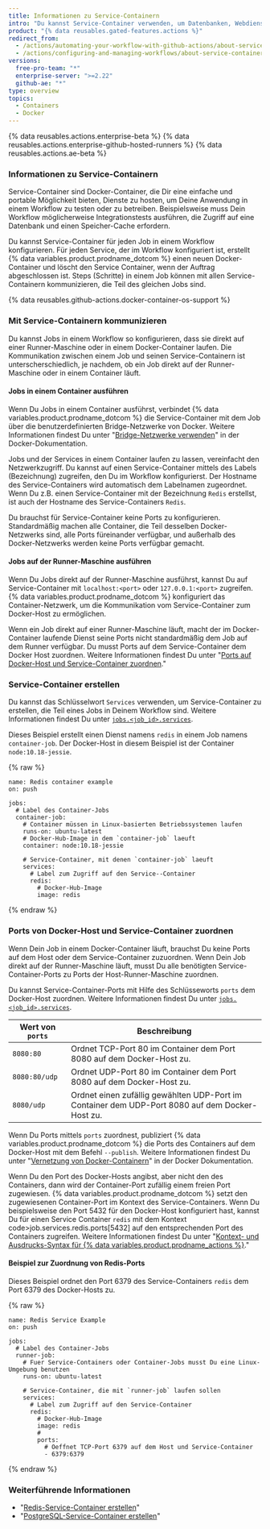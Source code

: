 ```yaml
---
title: Informationen zu Service-Containern
intro: "Du kannst Service-Container verwenden, um Datenbanken, Webdienste, Speicher-Caches und andere Tools mit Deinem Workflow zu verbinden."
product: "{% data reusables.gated-features.actions %}"
redirect_from:
  - /actions/automating-your-workflow-with-github-actions/about-service-containers
  - /actions/configuring-and-managing-workflows/about-service-containers
versions:
  free-pro-team: "*"
  enterprise-server: ">=2.22"
  github-ae: "*"
type: overview
topics:
  - Containers
  - Docker
---
```


{% data reusables.actions.enterprise-beta %}
{% data reusables.actions.enterprise-github-hosted-runners %}
{% data reusables.actions.ae-beta %}

### Informationen zu Service-Containern

Service-Container sind Docker-Container, die Dir eine einfache und portable Möglichkeit bieten, Dienste zu hosten, um Deine Anwendung in einem Workflow zu testen oder zu betreiben. Beispielsweise muss Dein Workflow möglicherweise Integrationstests ausführen, die Zugriff auf eine Datenbank und einen Speicher-Cache erfordern.

Du kannst Service-Container für jeden Job in einem Workflow konfigurieren. Für jeden Service, der im Workflow konfiguriert ist, erstellt {% data variables.product.prodname_dotcom %} einen neuen Docker-Container und löscht den Service Container, wenn der Auftrag abgeschlossen ist. Steps (Schritte) in einem Job können mit allen Service-Containern kommunizieren, die Teil des gleichen Jobs sind.

{% data reusables.github-actions.docker-container-os-support %}

### Mit Service-Containern kommunizieren

Du kannst Jobs in einem Workflow so konfigurieren, dass sie direkt auf einer Runner-Maschine oder in einem Docker-Container laufen. Die Kommunikation zwischen einem Job und seinen Service-Containern ist unterscherschiedlich, je nachdem, ob ein Job direkt auf der Runner-Maschine oder in einem Container läuft.

#### Jobs in einem Container ausführen

Wenn Du Jobs in einem Container ausführst, verbindet {% data variables.product.prodname_dotcom %} die Service-Container mit dem Job über die benutzerdefinierten Bridge-Netzwerke von Docker. Weitere Informationen findest Du unter "[Bridge-Netzwerke verwenden](https://docs.docker.com/network/bridge/)" in der Docker-Dokumentation.

Jobs und der Services in einem Container laufen zu lassen, vereinfacht den Netzwerkzugriff. Du kannst auf einen Service-Container mittels des Labels (Bezeichnung) zugreifen, den Du im Workflow konfigurierst. Der Hostname des Service-Containers wird automatisch dem Labelnamen zugeordnet. Wenn Du z.B. einen Service-Container mit der Bezeichnung `Redis` erstellst, ist auch der Hostname des Service-Containers `Redis`.

Du brauchst für Service-Container keine Ports zu konfigurieren. Standardmäßig machen alle Container, die Teil desselben Docker-Netzwerks sind, alle Ports füreinander verfügbar, und außerhalb des Docker-Netzwerks werden keine Ports verfügbar gemacht.

#### Jobs auf der Runner-Maschine ausführen

Wenn Du Jobs direkt auf der Runner-Maschine ausführst, kannst Du auf Service-Container mit `localhost:<port>` oder `127.0.0.1:<port>` zugreifen. {% data variables.product.prodname_dotcom %} konfiguriert das Container-Netzwerk, um die Kommunikation vom Service-Container zum Docker-Host zu ermöglichen.

Wenn ein Job direkt auf einer Runner-Maschine läuft, macht der im Docker-Container laufende Dienst seine Ports nicht standardmäßig dem Job auf dem Runner verfügbar. Du musst Ports auf dem Service-Container dem Docker Host zuordnen. Weitere Informationen findest Du unter "[Ports auf Docker-Host und Service-Container zuordnen](/actions/automating-your-workflow-with-github-actions/about-service-containers#mapping-docker-host-and-service-container-ports)."

### Service-Container erstellen

Du kannst das Schlüsselwort `Services` verwenden, um Service-Container zu erstellen, die Teil eines Jobs in Deinem Workflow sind. Weitere Informationen findest Du unter [`jobs.<job_id>.services`](/actions/automating-your-workflow-with-github-actions/workflow-syntax-for-github-actions#jobsjob_idservices).

Dieses Beispiel erstellt einen Dienst namens `redis` in einem Job namens `container-job`. Der Docker-Host in diesem Beispiel ist der Container `node:10.18-jessie`.

{% raw %}

```yaml{:copy}
name: Redis container example
on: push

jobs:
  # Label des Container-Jobs
  container-job:
    # Container müssen in Linux-basierten Betriebssystemen laufen
    runs-on: ubuntu-latest
    # Docker-Hub-Image in dem `container-job` laeuft
    container: node:10.18-jessie

    # Service-Container, mit denen `container-job` laeuft
    services:
      # Label zum Zugriff auf den Service--Container
      redis:
        # Docker-Hub-Image
        image: redis
```

{% endraw %}

### Ports von Docker-Host und Service-Container zuordnen

Wenn Dein Job in einem Docker-Container läuft, brauchst Du keine Ports auf dem Host oder dem Service-Container zuzuordnen. Wenn Dein Job direkt auf der Runner-Maschine läuft, musst Du alle benötigten Service-Container-Ports zu Ports der Host-Runner-Maschine zuordnen.

Du kannst Service-Container-Ports mit Hilfe des Schlüsseworts `ports` dem Docker-Host zuordnen. Weitere Informationen findest Du unter [`jobs.<job_id>.services`](/actions/automating-your-workflow-with-github-actions/workflow-syntax-for-github-actions#jobsjob_idservices).

| Wert von `ports` | Beschreibung                                                                                    |
| ---------------- | ----------------------------------------------------------------------------------------------- |
| `8080:80`        | Ordnet TCP-Port 80 im Container dem Port 8080 auf dem Docker-Host zu.                           |
| `8080:80/udp`    | Ordnet UDP-Port 80 im Container dem Port 8080 auf dem Docker-Host zu.                           |
| `8080/udp`       | Ordnet einen zufällig gewählten UDP-Port im Container dem UDP-Port 8080 auf dem Docker-Host zu. |

Wenn Du Ports mittels `ports` zuordnest, publiziert {% data variables.product.prodname_dotcom %} die Ports des Containers auf dem Docker-Host mit dem Befehl `--publish`. Weitere Informationen findest Du unter "[Vernetzung von Docker-Containern](https://docs.docker.com/config/containers/container-networking/)" in der Docker Dokumentation.

Wenn Du den Port des Docker-Hosts angibst, aber nicht den des Containers, dann wird der Container-Port zufällig einem freien Port zugewiesen. {% data variables.product.prodname_dotcom %} setzt den zugewiesenen Container-Port im Kontext des Service-Containers. Wenn Du beispielsweise den Port 5432 für den Docker-Host konfiguriert hast, kannst Du für einen Service Container `redis` mit dem Kontext code>job.services.redis.ports[5432]</code> auf den entsprechenden Port des Containers zugreifen. Weitere Informationen findest Du unter "[Kontext- und Ausdrucks-Syntax für {% data variables.product.prodname_actions %}](/actions/reference/context-and-expression-syntax-for-github-actions#job-context)."

#### Beispiel zur Zuordnung von Redis-Ports

Dieses Beispiel ordnet den Port 6379 des Service-Containers `redis` dem Port 6379 des Docker-Hosts zu.

{% raw %}

```yaml{:copy}
name: Redis Service Example
on: push

jobs:
  # Label des Container-Jobs
  runner-job:
    # Fuer Service-Containers oder Container-Jobs musst Du eine Linux-Umgebung benutzen
    runs-on: ubuntu-latest

    # Service-Container, die mit `runner-job` laufen sollen
    services:
      # Label zum Zugriff auf den Service-Container
      redis:
        # Docker-Hub-Image
        image: redis
        #
        ports:
          # Oeffnet TCP-Port 6379 auf dem Host und Service-Container
          - 6379:6379
```

{% endraw %}

### Weiterführende Informationen

- "[Redis-Service-Container erstellen](/actions/automating-your-workflow-with-github-actions/creating-redis-service-containers)"
- "[PostgreSQL-Service-Container erstellen](/actions/automating-your-workflow-with-github-actions/creating-postgresql-service-containers)"

